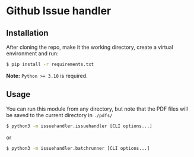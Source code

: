 # Github Issue handler

## Installation
After cloning the repo, make it the working directory, create a virtual environment 
and run:
```bash
$ pip install -r requirements.txt
```
**Note:** `Python >= 3.10` is required.

## Usage
You can run this module from any directory, but note that the PDF files
will be saved to the current directory in `./pdfs/` 
```bash
$ python3 -m issuehandler.issuehandler [CLI options...]
```
or
```bash
$ python3 -m issuehandler.batchrunner [CLI options...]
```